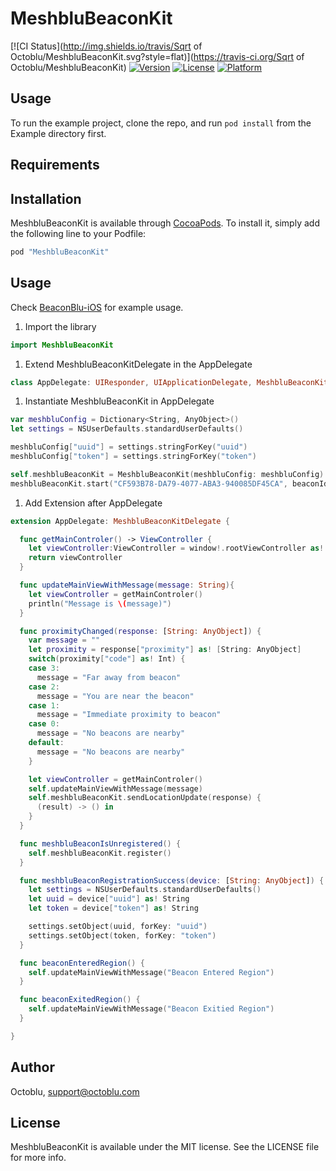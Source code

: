 # MeshbluBeaconKit

[![CI Status](http://img.shields.io/travis/Sqrt of Octoblu/MeshbluBeaconKit.svg?style=flat)](https://travis-ci.org/Sqrt of Octoblu/MeshbluBeaconKit)
[![Version](https://img.shields.io/cocoapods/v/MeshbluBeaconKit.svg?style=flat)](http://cocoapods.org/pods/MeshbluBeaconKit)
[![License](https://img.shields.io/cocoapods/l/MeshbluBeaconKit.svg?style=flat)](http://cocoapods.org/pods/MeshbluBeaconKit)
[![Platform](https://img.shields.io/cocoapods/p/MeshbluBeaconKit.svg?style=flat)](http://cocoapods.org/pods/MeshbluBeaconKit)

## Usage

To run the example project, clone the repo, and run `pod install` from the Example directory first.

## Requirements

## Installation

MeshbluBeaconKit is available through [CocoaPods](http://cocoapods.org). To install
it, simply add the following line to your Podfile:

```ruby
pod "MeshbluBeaconKit"
```

## Usage

Check [BeaconBlu-iOS](https://github.com/octoblu/BeaconBlu-iOS) for example usage.


1. Import the library

```swift
import MeshbluBeaconKit
```

1. Extend MeshbluBeaconKitDelegate in the AppDelegate

```swift
class AppDelegate: UIResponder, UIApplicationDelegate, MeshbluBeaconKitDelegate
```

1. Instantiate MeshbluBeaconKit in AppDelegate

```swift
var meshbluConfig = Dictionary<String, AnyObject>()
let settings = NSUserDefaults.standardUserDefaults()

meshbluConfig["uuid"] = settings.stringForKey("uuid")
meshbluConfig["token"] = settings.stringForKey("token")

self.meshbluBeaconKit = MeshbluBeaconKit(meshbluConfig: meshbluConfig)
meshbluBeaconKit.start("CF593B78-DA79-4077-ABA3-940085DF45CA", beaconIdentifier: "iBeaconModules.us", delegate: self)
```

1. Add Extension after AppDelegate

```swift
extension AppDelegate: MeshbluBeaconKitDelegate {

  func getMainControler() -> ViewController {
    let viewController:ViewController = window!.rootViewController as! ViewController
    return viewController
  }

  func updateMainViewWithMessage(message: String){
    let viewController = getMainControler()
    println("Message is \(message)")
  }

  func proximityChanged(response: [String: AnyObject]) {
    var message = ""
    let proximity = response["proximity"] as! [String: AnyObject]
    switch(proximity["code"] as! Int) {
    case 3:
      message = "Far away from beacon"
    case 2:
      message = "You are near the beacon"
    case 1:
      message = "Immediate proximity to beacon"
    case 0:
      message = "No beacons are nearby"
    default:
      message = "No beacons are nearby"
    }

    let viewController = getMainControler()
    self.updateMainViewWithMessage(message)
    self.meshbluBeaconKit.sendLocationUpdate(response) {
      (result) -> () in
    }
  }

  func meshbluBeaconIsUnregistered() {
    self.meshbluBeaconKit.register()
  }

  func meshbluBeaconRegistrationSuccess(device: [String: AnyObject]) {
    let settings = NSUserDefaults.standardUserDefaults()
    let uuid = device["uuid"] as! String
    let token = device["token"] as! String

    settings.setObject(uuid, forKey: "uuid")
    settings.setObject(token, forKey: "token")
  }

  func beaconEnteredRegion() {
    self.updateMainViewWithMessage("Beacon Entered Region")
  }

  func beaconExitedRegion() {
    self.updateMainViewWithMessage("Beacon Exitied Region")
  }

}
```

## Author

Octoblu, support@octoblu.com

## License

MeshbluBeaconKit is available under the MIT license. See the LICENSE file for more info.
